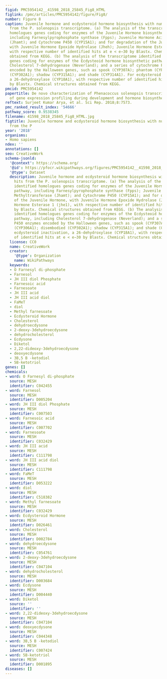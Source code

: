 ```yaml
---
figid: PMC5954142__41598_2018_25845_Fig8_HTML
figlink: /pmc/articles/PMC5954142/figure/Fig8/
number: Figure 8
caption: Juvenile hormone and ecdysteroid hormone biosynthesis with number of hits
  from the P. solenopsis transcriptome. (a) The analysis of the transcriptome identified
  homologues genes coding for enzymes of the Juvenile Hormone biosynthetic pathway,
  including Farnesylpyrophosphate synthase (Fpps); Juvenile Hormone Acid Methyltransferase
  (Jhamt); and Cytochrome P450 (CYP15A1); and for degradation of the Juvenile Hormone,
  with Juvenile Hormone Epoxide Hydrolase (Jheh); Juvenile Hormone Esterase 1 (jhe1),
  with respective number of identified hits at e < e−30 by Blastx. Chemical structures
  obtained from KEGG. (b) The analysis of the transcriptome identified homologues
  genes coding for enzymes of the Ecdysteoid hormone biosynthetic pathway, including
  Cholesterol 7-dehydrogenase (Neverland); and a series of cytochrome P450 enzymes
  encoded by the Halloween genes, such as spook (CYP307A); phantom (CYP306A1); disembodied
  (CYP302A1); shadow (CYP315A1); and shade (CYP314A1). For ecdysteroid inactivation,
  a 26-dehydroxylase (CYP18A1), with respective number of identified hits at e < e−30
  by Blastx. Chemical structures obtained from KEGG.
pmcid: PMC5954142
papertitle: De novo characterization of Phenacoccus solenopsis transcriptome and analysis
  of gene expression profiling during development and hormone biosynthesis.
reftext: Surjeet Kumar Arya, et al. Sci Rep. 2018;8:7573.
pmc_ranked_result_index: '54666'
pathway_score: 0.9538345
filename: 41598_2018_25845_Fig8_HTML.jpg
figtitle: Juvenile hormone and ecdysteroid hormone biosynthesis with number of hits
  from the P
year: '2018'
organisms:
- Homo sapiens
ndex: ''
annotations: []
seo: CreativeWork
schema-jsonld:
  '@context': https://schema.org/
  '@id': https://pfocr.wikipathways.org/figures/PMC5954142__41598_2018_25845_Fig8_HTML.html
  '@type': Dataset
  description: Juvenile hormone and ecdysteroid hormone biosynthesis with number of
    hits from the P. solenopsis transcriptome. (a) The analysis of the transcriptome
    identified homologues genes coding for enzymes of the Juvenile Hormone biosynthetic
    pathway, including Farnesylpyrophosphate synthase (Fpps); Juvenile Hormone Acid
    Methyltransferase (Jhamt); and Cytochrome P450 (CYP15A1); and for degradation
    of the Juvenile Hormone, with Juvenile Hormone Epoxide Hydrolase (Jheh); Juvenile
    Hormone Esterase 1 (jhe1), with respective number of identified hits at e < e−30
    by Blastx. Chemical structures obtained from KEGG. (b) The analysis of the transcriptome
    identified homologues genes coding for enzymes of the Ecdysteoid hormone biosynthetic
    pathway, including Cholesterol 7-dehydrogenase (Neverland); and a series of cytochrome
    P450 enzymes encoded by the Halloween genes, such as spook (CYP307A); phantom
    (CYP306A1); disembodied (CYP302A1); shadow (CYP315A1); and shade (CYP314A1). For
    ecdysteroid inactivation, a 26-dehydroxylase (CYP18A1), with respective number
    of identified hits at e < e−30 by Blastx. Chemical structures obtained from KEGG.
  license: CC0
  name: CreativeWork
  creator:
    '@type': Organization
    name: WikiPathways
  keywords:
  - O Farnesyl di-phosphate
  - Farnesol
  - JH III diol Phosphate
  - Farnesoic acid
  - Farnesoate
  - JH III acid
  - JH III acid diol
  - FaMeT
  - diol
  - Methyl farnesoate
  - Ecdysteroid Hormone
  - Cholesterol
  - dehydroecdysone
  - 2-deoxy-3dehydroecdysone
  - dehydrocholesterol
  - Ecdysone
  - Diketol
  - 2,22-dideoxy-3dehydroecdysone
  - deoxyecdysone
  - 3B,5 B -ketodiol
  - 5B-ketotriol
genes: []
chemicals:
- word: O Farnesyl di-phosphate
  source: MESH
  identifier: C042455
- word: Farnesol
  source: MESH
  identifier: D005204
- word: JH III diol Phosphate
  source: MESH
  identifier: C007503
- word: Farnesoic acid
  source: MESH
  identifier: C007702
- word: Farnesoate
  source: MESH
  identifier: C032429
- word: JH III acid
  source: MESH
  identifier: C111798
- word: JH III acid diol
  source: MESH
  identifier: C111798
- word: FaMeT
  source: MESH
  identifier: D053222
- word: diol
  source: MESH
  identifier: C518382
- word: Methyl farnesoate
  source: MESH
  identifier: C032429
- word: Ecdysteroid Hormone
  source: MESH
  identifier: D026461
- word: Cholesterol
  source: MESH
  identifier: D002784
- word: dehydroecdysone
  source: MESH
  identifier: C054761
- word: 2-deoxy-3dehydroecdysone
  source: MESH
  identifier: C047104
- word: dehydrocholesterol
  source: MESH
  identifier: D003684
- word: Ecdysone
  source: MESH
  identifier: D004440
- word: Diketol
  source: ''
  identifier: ''
- word: 2,22-dideoxy-3dehydroecdysone
  source: MESH
  identifier: C047104
- word: deoxyecdysone
  source: MESH
  identifier: C044348
- word: 3B,5 B -ketodiol
  source: MESH
  identifier: C007424
- word: 5B-ketotriol
  source: MESH
  identifier: D001895
diseases: []
---
```

